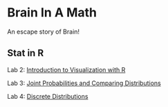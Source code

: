 # Brain In A Math

An escape story of Brain!

## Stat in R
Lab 2: [Introduction to Visualization with R](Lab2_Read_Cleaned_Plotted.html)

Lab 3: [Joint Probabilities and Comparing Distributions](Lab-3_Data_Vizualization.html)

Lab 4: [Discrete Distributions](Lab-4_Data_Vizualization.html)
